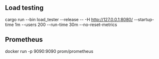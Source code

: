 ## Load testing

cargo run --bin load_tester --release -- -H http://127.0.0.1:8080/ --startup-time 1m --users 200 --run-time 30m --no-reset-metrics

## Prometheus

docker run -p 9090:9090 prom/prometheus
